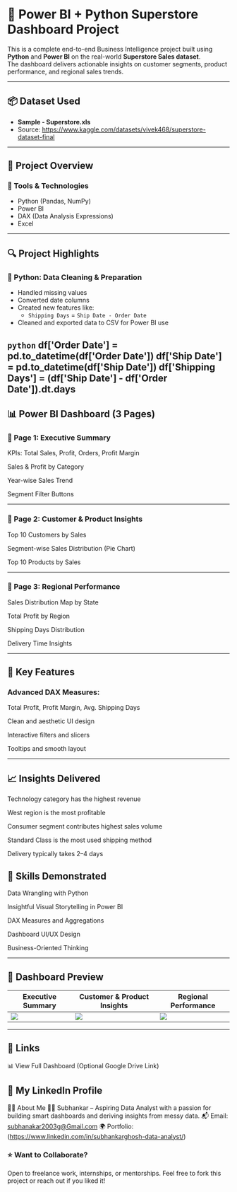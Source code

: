 # 🧠 Power BI + Python Superstore Dashboard Project

This is a complete end-to-end Business Intelligence project built using **Python** and **Power BI** on the real-world **Superstore Sales dataset**.  
The dashboard delivers actionable insights on customer segments, product performance, and regional sales trends.

---

## 📦 Dataset Used

- **Sample - Superstore.xls**  
- Source: https://www.kaggle.com/datasets/vivek468/superstore-dataset-final

---

## 🚀 Project Overview

### 🔧 Tools & Technologies
- Python (Pandas, NumPy)
- Power BI
- DAX (Data Analysis Expressions)
- Excel

---

## 🔍 Project Highlights

### 🐍 Python: Data Cleaning & Preparation
- Handled missing values
- Converted date columns
- Created new features like:
  - `Shipping Days` = `Ship Date - Order Date`
- Cleaned and exported data to CSV for Power BI use

```python```
df['Order Date'] = pd.to_datetime(df['Order Date'])
df['Ship Date'] = pd.to_datetime(df['Ship Date'])
df['Shipping Days'] = (df['Ship Date'] - df['Order Date']).dt.days
</pre>
---

## 📊 Power BI Dashboard (3 Pages)

### 📄 Page 1: Executive Summary
KPIs: Total Sales, Profit, Orders, Profit Margin

Sales & Profit by Category

Year-wise Sales Trend

Segment Filter Buttons

---
### 📄 Page 2: Customer & Product Insights
Top 10 Customers by Sales

Segment-wise Sales Distribution (Pie Chart)

Top 10 Products by Sales

----      
### 📄 Page 3: Regional Performance
Sales Distribution Map by State

Total Profit by Region

Shipping Days Distribution

Delivery Time Insights

---

## 📌 Key Features
### Advanced DAX Measures:

Total Profit, Profit Margin, Avg. Shipping Days

Clean and aesthetic UI design

Interactive filters and slicers

Tooltips and smooth layout

---

## 📈 Insights Delivered
Technology category has the highest revenue

West region is the most profitable

Consumer segment contributes highest sales volume

Standard Class is the most used shipping method

Delivery typically takes 2–4 days

## 🧠 Skills Demonstrated
Data Wrangling with Python

Insightful Visual Storytelling in Power BI

DAX Measures and Aggregations

Dashboard UI/UX Design

Business-Oriented Thinking

---

## 📸 Dashboard Preview

| Executive Summary | Customer & Product Insights | Regional Performance |
|-------------------|-----------------------------|----------------------|
| ![](/superstore-powerbi-project/image/page-1.png) | ![](/superstore-powerbi-project/image/page-2.png) | ![](/superstore-powerbi-project/image/page-3.png) |

---

## 🔗 Links
📊 View Full Dashboard (Optional Google Drive Link)

## 🧠 My LinkedIn Profile

🙋‍♂️ About Me
👨‍💻 Subhankar – Aspiring Data Analyst with a passion for building smart dashboards and deriving insights from messy data.
📬 Email: subhanakar2003g@Gmail.com
🌍 Portfolio:(https://www.linkedin.com/in/subhankarghosh-data-analyst/)

### ⭐ Want to Collaborate?
Open to freelance work, internships, or mentorships.
Feel free to fork this project or reach out if you liked it!
